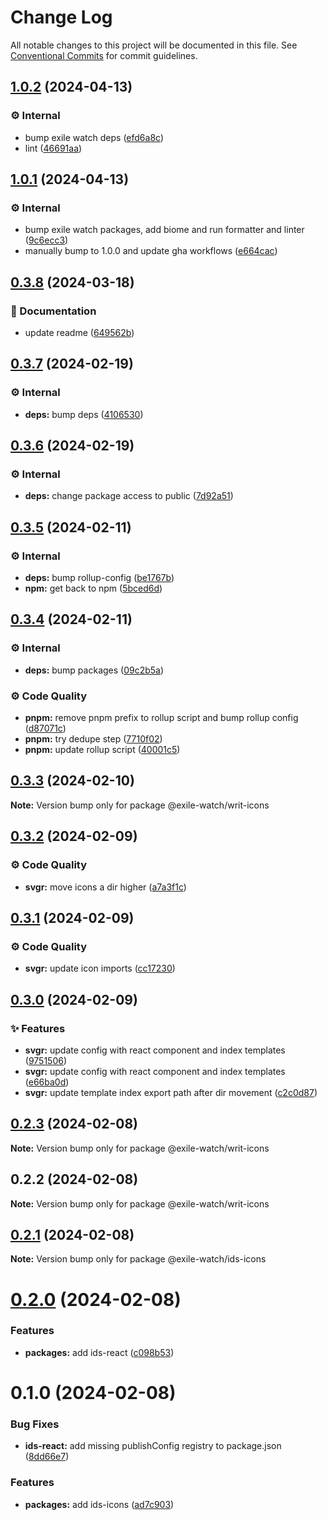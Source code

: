 # Change Log

All notable changes to this project will be documented in this file.
See [Conventional Commits](https://conventionalcommits.org) for commit guidelines.

## [1.0.2](https://github.com/exile-watch/writ/compare/@exile-watch/writ-icons@1.0.1...@exile-watch/writ-icons@1.0.2) (2024-04-13)


### ⚙️ Internal

* bump exile watch deps ([efd6a8c](https://github.com/exile-watch/writ/commit/efd6a8cc0faa5df5e35287cb888c689ce2a87baa))
* lint ([46691aa](https://github.com/exile-watch/writ/commit/46691aa3a886c308513dfce0d50de30bd90320cd))



## [1.0.1](https://github.com/exile-watch/writ/compare/@exile-watch/writ-icons@0.3.8...@exile-watch/writ-icons@1.0.1) (2024-04-13)


### ⚙️ Internal

* bump exile watch packages, add biome and run formatter and linter ([9c6ecc3](https://github.com/exile-watch/writ/commit/9c6ecc3f2b875b548b774ee0c0d55bcfd137e9f8))
* manually bump to 1.0.0 and update gha workflows ([e664cac](https://github.com/exile-watch/writ/commit/e664cac51bf09d8175be58a2d5c67afe75579f2f))



## [0.3.8](https://github.com/exile-watch/writ/compare/@exile-watch/writ-icons@0.3.7...@exile-watch/writ-icons@0.3.8) (2024-03-18)


### 📄 Documentation

* update readme ([649562b](https://github.com/exile-watch/writ/commit/649562bdd1fad77c5a526af2f41698b033de7c36))



## [0.3.7](https://github.com/exile-watch/writ/compare/@exile-watch/writ-icons@0.3.6...@exile-watch/writ-icons@0.3.7) (2024-02-19)


### ⚙️ Internal

* **deps:** bump deps ([4106530](https://github.com/exile-watch/writ/commit/4106530f1143dbae760d5814b9f2355823da98af))



## [0.3.6](https://github.com/exile-watch/writ/compare/@exile-watch/writ-icons@0.3.5...@exile-watch/writ-icons@0.3.6) (2024-02-19)


### ⚙️ Internal

* **deps:** change package access to public ([7d92a51](https://github.com/exile-watch/writ/commit/7d92a51fc88c2f68c3a20adc50fe64cdc24167b0))



## [0.3.5](https://github.com/exile-watch/writ/compare/@exile-watch/writ-icons@0.3.4...@exile-watch/writ-icons@0.3.5) (2024-02-11)


### ⚙️ Internal

* **deps:** bump rollup-config ([be1767b](https://github.com/exile-watch/writ/commit/be1767befed11ff83b4c6a655cfc572f3efb7894))
* **npm:** get back to npm ([5bced6d](https://github.com/exile-watch/writ/commit/5bced6ddb3c2fe677d96bcd5a05e89b6072c983b))



## [0.3.4](https://github.com/exile-watch/writ/compare/@exile-watch/writ-icons@0.3.3...@exile-watch/writ-icons@0.3.4) (2024-02-11)


### ⚙️ Internal

* **deps:** bump packages ([09c2b5a](https://github.com/exile-watch/writ/commit/09c2b5a268b48faa0a5810939b5425516b00385c))


### ⚙️ Code Quality

* **pnpm:** remove pnpm prefix to rollup script and bump rollup config ([d87071c](https://github.com/exile-watch/writ/commit/d87071c865dcad5d50c1a2ffc370bb6124cc1a90))
* **pnpm:** try dedupe step ([7710f02](https://github.com/exile-watch/writ/commit/7710f02affa6cd54254c26a6f127ec3525c24bc1))
* **pnpm:** update rollup script ([40001c5](https://github.com/exile-watch/writ/commit/40001c590b3da877f111538bedf8b1ff2f03e7f2))



## [0.3.3](https://github.com/exile-watch/writ/compare/@exile-watch/writ-icons@0.3.2...@exile-watch/writ-icons@0.3.3) (2024-02-10)

**Note:** Version bump only for package @exile-watch/writ-icons





## [0.3.2](https://github.com/exile-watch/writ/compare/@exile-watch/writ-icons@0.3.1...@exile-watch/writ-icons@0.3.2) (2024-02-09)


### ⚙️ Code Quality

* **svgr:** move icons a dir higher ([a7a3f1c](https://github.com/exile-watch/writ/commit/a7a3f1c1de746826668a1555e6601ec79c94f6e1))



## [0.3.1](https://github.com/exile-watch/writ/compare/@exile-watch/writ-icons@0.3.0...@exile-watch/writ-icons@0.3.1) (2024-02-09)


### ⚙️ Code Quality

* **svgr:** update icon imports ([cc17230](https://github.com/exile-watch/writ/commit/cc172304c3dc7465a2125d645fd7368a1f171fc8))



## [0.3.0](https://github.com/exile-watch/writ/compare/@exile-watch/writ-icons@0.2.3...@exile-watch/writ-icons@0.3.0) (2024-02-09)


### ✨ Features

* **svgr:** update config with react component and index templates ([9751506](https://github.com/exile-watch/writ/commit/97515062101131e1594495fc938881d242b8a064))
* **svgr:** update config with react component and index templates ([e66ba0d](https://github.com/exile-watch/writ/commit/e66ba0d736327e0ec314f5fc5c86997299867d09))
* **svgr:** update template index export path after dir movement ([c2c0d87](https://github.com/exile-watch/writ/commit/c2c0d8721f17dc663e54fdbce83b758afb4c8497))



## [0.2.3](https://github.com/exile-watch/writ/compare/@exile-watch/writ-icons@0.2.2...@exile-watch/writ-icons@0.2.3) (2024-02-08)

**Note:** Version bump only for package @exile-watch/writ-icons





## 0.2.2 (2024-02-08)

**Note:** Version bump only for package @exile-watch/writ-icons





## [0.2.1](https://github.com/exile-watch/writ/compare/@exile-watch/ids-icons@0.2.0...@exile-watch/ids-icons@0.2.1) (2024-02-08)

**Note:** Version bump only for package @exile-watch/ids-icons





# [0.2.0](https://github.com/exile-watch/writ/compare/@exile-watch/ids-icons@0.1.0...@exile-watch/ids-icons@0.2.0) (2024-02-08)


### Features

* **packages:** add ids-react ([c098b53](https://github.com/exile-watch/writ/commit/c098b53f85121e27b21571fa72cc86f685a32fb7))





# 0.1.0 (2024-02-08)


### Bug Fixes

* **ids-react:** add missing publishConfig registry to package.json ([8dd66e7](https://github.com/exile-watch/writ/commit/8dd66e795b705fd89b39cbe7d39c5a3ce631050d))


### Features

* **packages:** add ids-icons ([ad7c903](https://github.com/exile-watch/writ/commit/ad7c9034e6e4cb47b873f77c2668ce700a73c5f0))

